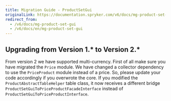 ```yaml
---
title: Migration Guide - ProductSetGui
originalLink: https://documentation.spryker.com/v6/docs/mg-product-set-gui
redirect_from:
  - /v6/docs/mg-product-set-gui
  - /v6/docs/en/mg-product-set-gui
---
```


## Upgrading from Version 1.* to Version 2.*

From version 2 we have supported multi-currency. First of all make sure you have migrated the `Price` module. We have changed a collector dependency to use the `PriceProduct` module instead of a price. So, please update your code accordingly if you overwrote the core. If you modified the `ProductAbstractTableHelper` table class, it now receives a different bridge `ProductSetGuiToPriceProductFacadeInterface` instead of `ProductSetGuiToPriceProductInterface`.
